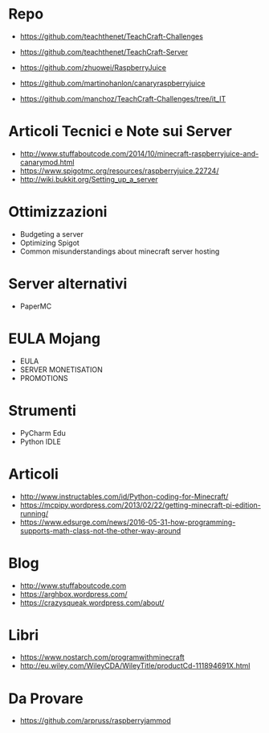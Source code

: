 # Repo
- https://github.com/teachthenet/TeachCraft-Challenges
- https://github.com/teachthenet/TeachCraft-Server
- https://github.com/zhuowei/RaspberryJuice
- https://github.com/martinohanlon/canaryraspberryjuice

- https://github.com/manchoz/TeachCraft-Challenges/tree/it_IT

# Articoli Tecnici e Note sui Server
- http://www.stuffaboutcode.com/2014/10/minecraft-raspberryjuice-and-canarymod.html
- https://www.spigotmc.org/resources/raspberryjuice.22724/
- http://wiki.bukkit.org/Setting_up_a_server

# Ottimizzazioni
- Budgeting a server
- Optimizing Spigot
- Common misunderstandings about minecraft server hosting

# Server alternativi
- PaperMC

# EULA Mojang
- EULA
- SERVER MONETISATION
- PROMOTIONS

# Strumenti
- PyCharm Edu
- Python IDLE

# Articoli
- http://www.instructables.com/id/Python-coding-for-Minecraft/
- https://mcpipy.wordpress.com/2013/02/22/getting-minecraft-pi-edition-running/
- https://www.edsurge.com/news/2016-05-31-how-programming-supports-math-class-not-the-other-way-around

# Blog
- http://www.stuffaboutcode.com
- https://arghbox.wordpress.com/
- https://crazysqueak.wordpress.com/about/

# Libri
- https://www.nostarch.com/programwithminecraft
- http://eu.wiley.com/WileyCDA/WileyTitle/productCd-111894691X.html

# Da Provare
-  https://github.com/arpruss/raspberryjammod
